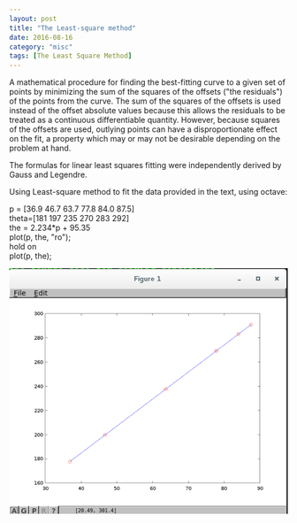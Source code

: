 ```yaml
---
layout: post
title: "The Least-square method"
date: 2016-08-16
category: "misc" 
tags: [The Least Square Method]
---
```


A mathematical procedure for finding the best-fitting curve to a given set of points by minimizing the sum of the squares of the offsets ("the residuals") of the points from the curve. The sum of the squares of the offsets is used instead of the offset absolute values because this allows the residuals to be treated as a continuous differentiable quantity. However, because squares of the offsets are used, outlying points can have a disproportionate effect on the fit, a property which may or may not be desirable depending on the problem at hand.   

The formulas for linear least squares fitting were independently derived by Gauss and Legendre.    

Using Least-square method to fit the data provided in the text, using octave:   

p = [36.9 46.7 63.7 77.8 84.0 87.5]   
theta=[181 197 235 270 283 292]   
the = 2.234*p + 95.35   
plot(p, the, "ro");   
hold on   
plot(p, the);  

![image](../screenshots/ordinaryleastsquarefit.png?raw=true)  

